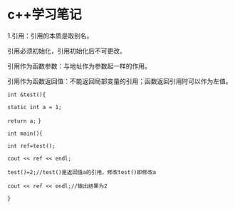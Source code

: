 # c++学习笔记
 1.引用：引用的本质是取别名。
 
 引用必须初始化，引用初始化后不可更改。
 
 引用作为函数参数：与地址作为参数起一样的作用。
 
 引用作为函数返回值：不能返回局部变量的引用；函数返回引用时可以作为左值。
 
  `int &test(){`
  
  `static int a = 1;`
  
  `return a;`
  `}`
  
  `int main(){`
  
  `int ref=test();`
  
  `cout << ref << endl;`
  
  `test()=2;//test()是返回值a的引用，修改test()即修改a`
  
  `cout << ref << endl;//输出结果为2`
  
  `}`
  

